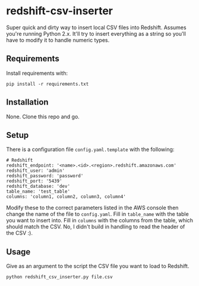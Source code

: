 # redshift-csv-inserter
Super quick and dirty way to insert local CSV files into Redshift. Assumes you're running Python 2.x. It'll try to insert everything as a string so you'll have to modify it to handle numeric types.

## Requirements

Install requirements with:

```
pip install -r requirements.txt
```

## Installation

None. Clone this repo and go.

## Setup

There is a configuration file `config.yaml.template` with the following:

```
# Redshift
redshift_endpoint: '<name>.<id>.<region>.redshift.amazonaws.com'
redshift_user: 'admin'
redshift_password: 'password'
redshift_port: '5439'
redshift_database: 'dev'
table_name: 'test_table'
columns: 'column1, column2, column3, column4'
```

Modify these to the correct parameters listed in the AWS console then change the name of the file to `config.yaml`. Fill in `table_name` with the table you want to insert into. Fill in `columns` with the columns from the table, which should match the CSV. No, I didn't build in handling to read the header of the CSV :). 


## Usage

Give as an argument to the script the CSV file you want to load to Redshift.

```
python redshift_csv_inserter.py file.csv
```
